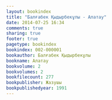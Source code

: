 ```yaml
---
layout: bookindex
title: "Балғабек Қыдырбекұлы - Алатау"
date: 2014-07-25 16:34
comments: true
sharing: true
footer: true
pagetype: bookindex
bookindex: 002-000001
bookauthor: Балғабек Қыдырбекұлы
bookname: Алатау
bookvolume: 2
bookvolumes: 2
bookfilecount: 277
bookpublisher: Жазушы
bookpublishedyear: 1991
---
```

